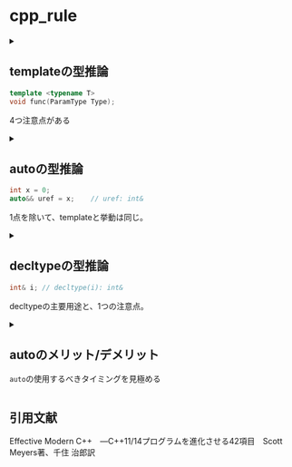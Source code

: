 # cpp_rule

<details><summary>

## templateの型推論
```c++
template <typename T>
void func(ParamType Type);
```
4つ注意点がある

</summary><div>

### ParamTypeが参照, ポインタの場合(ユニヴァーサル参照ではない)
```c++
// 参照
template <typename T>
void func(T& Type);

int x = 27; func(x);			// T: int, ParamType: int&
const int cx = x; func(cx);		// T: const int, ParamType const int&
const int& rx = cx; func(rx);	// T: const int, ParamType const int&

// ポインタ
template <typename T>
void func(T* Type);

int x = 27; func(&x);			// T: int, ParamType: int*
const int* p = x; func(p);		// T: const int, ParamType: const int*
```
とても直観的。

### ParamTypeがユニヴァーサル参照の場合
```c++
// ユニヴァーサル参照
template <typename T>
void func(T&& Type);

// 左辺値
int x = 27; func(x);			// T: int, ParamType: int&
const int cx = x; func(cx);		// T: const int, ParamType: const int&
const int& rx = x; func(rx);	// T: const int&, ParamType: const int&
// 右辺値
func(27);						// T: int, ParamType: int&&
```
特殊なのは、`PamamType`が左辺値の場合。

### ParamTypeが値渡しの場合
```c++
// 値渡し
template <typename T>
void func(T Type);

int x = 27; func(x);			// T and ParamType: int
const int cx = x; func(cx);		// T and ParamType: int
const int& rx = x; func(rx);	// T and ParamType: int
const* char const p = "aaa"; func(p);	// T and ParamType: const char* (pのconst性が無視)
```
値渡しの場合、仮引数は実引数のコピーなので別物なので、参照性/const/volatileは無視される

### 配列型, 関数型はポインタ型に推論される
```c++
// 値渡し
template <typename T>
void func(T Type);

// 配列型, ポインタ型
const char name[] = "Sato Jonathan";
func(name);	// T and ParamType: const char*

// 関数型, ポインタ型
void somefunc(int, double);	// 型はvoid(int, double)
func(somefunc);				// T and ParamType: void(*)(int, double)

// 参照で解決！
template <typename T>
void func(T& Type);

func(name);		// T and ParamType: const char[14]
func(somefunc);	// T and ParamType: void(&)(int, double)
```
配列型や関数型は参照渡しによってポインタ型に変換されない
</div></details>

<details><summary>

## autoの型推論
```c++
int x = 0;
auto&& uref = x;	// uref: int&
```
1点を除いて、templateと挙動は同じ。

</summary><div>

### intializer_listの挙動

> autoの場合
```c++
auto x1 = 27;	// int
auto x2(27);	// int
auto x3{27};	// int
auto x4 = {27};	// initializer_list<int>
```
> templateの場合
```c++
template<typename T>
func1(T Type);

template<typename T>
func2(initializer<T> Type);

func1({1, 3, 5});	// error
func2({1, 3, 5});	// OK
```
templateはinitializer_listを推論できない

### 例外
```c++
// 関数
auto func()	// error
{
	return {1, 3, 5};
}

// ラムダ式
auto l2 = [&v](const auto& newVal){ v = newVal;};
l2({1, 3, 5});	// error
```
関数の戻り値, 仮引数に`auto`を使うと`initializer_list`を推論できない == `template`と挙動が同じ
</div></details>

<details><summary>

## decltypeの型推論
```c++
int& i;	// decltype(i): int&
```
decltypeの主要用途と、1つの注意点。

</summary><div>

### 主要用途
autoの推論の規則をdecltypeの規則にする
```c++
// auto の規則により参照が外れる(戻り値の型: int)
auto authAndAccess(std::vector<int>& v, std::size_t i)
{
	return v[i];
}

// decltype の規則によって推論する(int&)
decltype(auto) authAndAccess(std::vector<int>& v, std::size_t i)	// 戻り値の型はdecltype(v[i])
{
	return v[i];
}
```

### 注意点
名前でなく, (複雑な)左辺値式を仮引数とした場合、参照型となる
```c++
// 名前の場合, 戻り値の型はint
decltype(auto) func1()
{
	int x = 0;
	return x;	// decltype(x): int
}

// 複雑な左辺値式の場合, 戻り値の型はint&
decltype(auto) func2()
{
	int x = 0;
	return (x);	// decltype((x)): int&
}
```
</div></details>

<details><summary>

## autoのメリット/デメリット
`auto`の使用するべきタイミングを見極める

</summary><div>

- メリット
	- 初期化の強制
	```c++
	int x;		// 初期化しなくてもコンパイルできる
	auto x1;	// error!
	auto x2 = 0;	// OK!
	```
	- 型の不一致を防げる
	```c++
 	std::unordered_map<std::string, int> m;

 	// 型の不一致! 暗黙の型変換が発生してしまう。
 	for(const std::pair<std::string, int>& e : m)	// std::unordered_mapのキーがconstになる仕様を知らなかった…
 	{
		...
 	}
 	// OK!
 	for(const auto& e : m)
 	{
		...
 	}
	```
	- リファクタリングを容易にする
	```c++
 	auto func()
 	{
 		// 変更前
		//int x = 0;
 		// 変更後
 		long x = 0;

 		return x;
 	}
 	auto gx = func();	// ここを書き換える必要がない
	```
 - デメリット
	- 推論規則を理解しないといけない([autoの型推論](URL "#autoの型推論"), [templateの型推論](URL "#templateの型推論"))
 
</div></details>

## 引用文献
Effective Modern C++　―C++11/14プログラムを進化させる42項目　Scott Meyers著、千住 治郎訳
